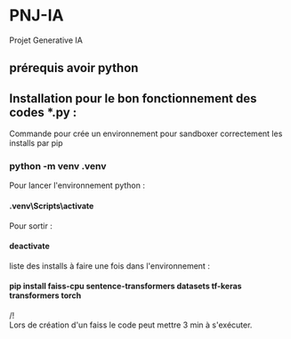 # PNJ-IA

Projet Generative IA

## prérequis avoir python

## Installation pour le bon fonctionnement des codes \*.py :

Commande pour crée un environnement pour sandboxer correctement les installs par pip

### python -m venv .venv

Pour lancer l'environnement python :

#### .venv\Scripts\activate

Pour sortir :

#### deactivate

liste des installs à faire une fois dans l'environnement :

#### pip install faiss-cpu sentence-transformers datasets tf-keras transformers torch

/!\
Lors de création d'un faiss le code peut mettre 3 min à s'exécuter.

